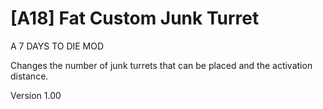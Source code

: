 # [A18] Fat Custom Junk Turret

A 7 DAYS TO DIE MOD

Changes the number of junk turrets that can be placed and the activation distance.

Version 1.00
